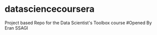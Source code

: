 datasciencecoursera
===================

Project based Repo for the Data Scientist's Toolbox course
#Opened By Eran SSAGI

